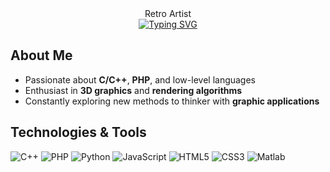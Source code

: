 <div align="center">
  Retro Artist
</div>


<div align="center">
  <a href="https://git.io/typing-svg"><img src="https://readme-typing-svg.herokuapp.com?font=Fira+Code&duration=3000&pause=1000&color=58A6FF&center=true&vCenter=true&width=600&lines=Software+Engineer;Backend+Specialist;Graphics+Programming+Enthusiast;Low-Level+Systems+Explorer;Performance+Engineering+Advocate" alt="Typing SVG" /></a>
</div>

## About Me
- Passionate about **C/C++**, **PHP**, and low-level languages
- Enthusiast in **3D graphics** and **rendering algorithms**
- Constantly exploring new methods to thinker with **graphic applications**

## Technologies & Tools
![C++](https://img.shields.io/badge/-C++-00599C?logo=cplusplus&logoColor=white&style=flat)
![PHP](https://img.shields.io/badge/-PHP-777BB4?logo=php&logoColor=white&style=flat)
![Python](https://img.shields.io/badge/-Python-3776AB?logo=python&logoColor=white&style=flat)
![JavaScript](https://img.shields.io/badge/-JavaScript-F7DF1E?logo=javascript&logoColor=black&style=flat)
![HTML5](https://img.shields.io/badge/-HTML5-E34F26?logo=html5&logoColor=white&style=flat)
![CSS3](https://img.shields.io/badge/-CSS3-1572B6?logo=css3&logoColor=white&style=flat)
![Matlab](https://img.shields.io/badge/-MATLAB-0076A8?logo=mathworks&logoColor=white&style=flat)
